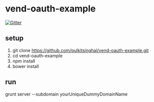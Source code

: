 # vend-oauth-example

[![Gitter](https://badges.gitter.im/Join%20Chat.svg)](https://gitter.im/shoppinpal/vend-oauth-example?utm_source=badge&utm_medium=badge&utm_campaign=pr-badge&utm_content=badge)

## setup
1. git clone https://github.com/pulkitsinghal/vend-oauth-example.git
2. cd vend-oauth-example
3. npm install
4. bower install

## run
grunt server --subdomain yourUniqueDummyDomainName
